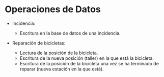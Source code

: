 # Operaciones de Datos

* Incidencia:  
    - Escritura en la base de datos de una incidencia.  

* Reparación de bicicletas:

    - Lectura de la posición de la bicicleta.
    - Escritura de la nueva posición (taller) en la que está la bicicleta.
    - Escritura de la posición de la bicicleta una vez se ha terminado de reparar (nueva estación en la que está).
